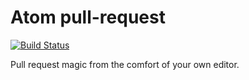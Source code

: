 # Atom pull-request

[![Build Status](https://travis-ci.org/smashwilson/pull-request.svg?branch=master)](https://travis-ci.org/smashwilson/pull-request)

Pull request magic from the comfort of your own editor.
